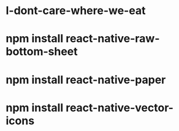 # I-dont-care-where-we-eat
# npm install react-native-raw-bottom-sheet
# npm install react-native-paper
# npm install react-native-vector-icons